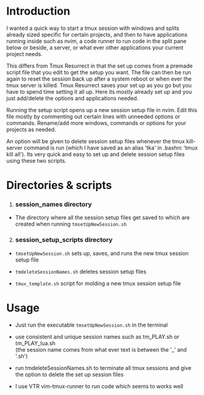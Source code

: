 # Introduction

I wanted a quick way to start a tmux session with windows and splits already
sized specific for certain projects, and then to have applications running inside such as nvim,
a code runner to run code in the split pane below or beside, a server, or what ever other applications
your current project needs.

This differs from Tmux Resurrect in that the set up comes from a premade script file that
you edit to get the setup you want. The file can then be run again to reset the session back up
after a system reboot or when ever the tmux server is killed. Tmux Resurrect saves your set up
as you go but you have to spend time setting it all up. Here its mostly already set up
and you just add/delete the options and applications needed.

Running the setup script opens up a new session setup file in nvim. Edit this file mostly by commenting out
certain lines with unneeded options or commands. Rename/add more windows, commands or options for your
projects as needed.  

An option will be given to delete session setup files whenever the tmux kill-server command is run
(which I have saved as an alias 'tka' in .bashrc 'tmux kill all'). Its very quick and easy to set up and delete
session setup files using these two scripts.

# Directories & scripts

1. ### session_names directory  
-    The directory where all the session setup files get saved to which are created when running `tmsetUpNewSession.sh`

2. ### session_setup_scripts directory  

- `tmsetUpNewSession.sh` sets up, saves, and runs the new tmux session setup file  

- `tmdeleteSessionNames.sh` deletes session setup files

- `tmux_template.sh` script for molding a new tmux session setup file

# Usage

- Just run the executable `tmsetUpNewSession.sh` in the terminal

- use consistent and unique session names such as tm_PLAY.sh or tm_PLAY_lua.sh  
 (the session name comes from what ever text is between the '_\' and '.sh')  

- run tmdeleteSessionNames.sh to terminate all tmux sessions and give the option to
  delete the set up session files

- I use VTR vim-tmux-runner to run code which seems to works well
